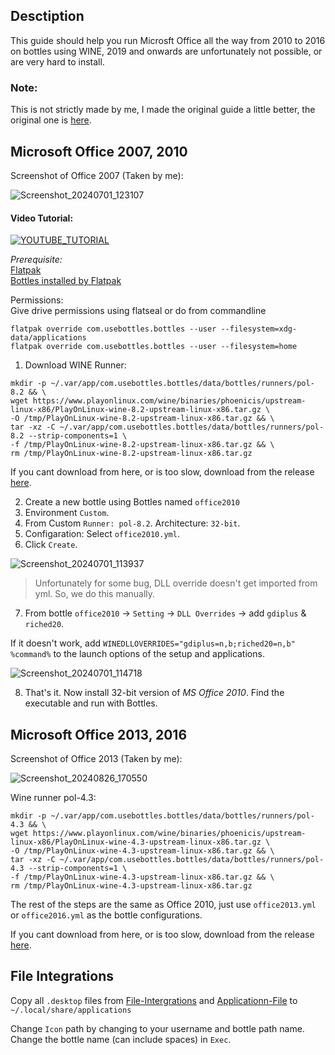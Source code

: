 ## Desctiption

This guide should help you run Microsft Office all the way from 2010 to 2016 on bottles using WINE, 2019 and onwards are unfortunately not possible, or are very hard to install.

### Note:

This is not strictly made by me, I made the original guide a little better, the original one is [here](https://github.com/tazihad/msoffice-bottle).

## Microsoft Office 2007, 2010

Screenshot of Office 2007 (Taken by me):

![Screenshot_20240701_123107](https://github.com/user-attachments/assets/62fc6142-5ed4-4ab1-9fa5-5194691d6ec6)  

#### Video Tutorial:  

[![YOUTUBE_TUTORIAL](https://img.youtube.com/vi/Gb95naAjBsg/0.jpg)](https://www.youtube.com/watch?v=Gb95naAjBsg)

*Prerequisite:*   
[Flatpak](https://flatpak.org/setup/)  
[Bottles installed by Flatpak](https://flathub.org/apps/com.usebottles.bottles)  

Permissions:  
Give drive permissions using flatseal or do from commandline
```
flatpak override com.usebottles.bottles --user --filesystem=xdg-data/applications
flatpak override com.usebottles.bottles --user --filesystem=home
```

1. Download WINE Runner:
```
mkdir -p ~/.var/app/com.usebottles.bottles/data/bottles/runners/pol-8.2 && \
wget https://www.playonlinux.com/wine/binaries/phoenicis/upstream-linux-x86/PlayOnLinux-wine-8.2-upstream-linux-x86.tar.gz \
-O /tmp/PlayOnLinux-wine-8.2-upstream-linux-x86.tar.gz && \
tar -xz -C ~/.var/app/com.usebottles.bottles/data/bottles/runners/pol-8.2 --strip-components=1 \
-f /tmp/PlayOnLinux-wine-8.2-upstream-linux-x86.tar.gz && \
rm /tmp/PlayOnLinux-wine-8.2-upstream-linux-x86.tar.gz
```

If you cant download from here, or is too slow, download from the release [here](https://github.com/Rustring/msoffice-bottle-improved/releases/tag/sample-tag).

2. Create a new bottle using Bottles named `office2010`  
3. Environment `Custom`.  
4. From Custom `Runner: pol-8.2`. Architecture: `32-bit`.  
5. Configaration: Select `office2010.yml`.  
6. Click `Create`.
   
![Screenshot_20240701_113937](https://github.com/tazihad/msoffice-bottle/assets/19417232/916c186a-08c8-4b81-8504-21ae0bab7dd3)  

> Unfortunately for some bug, DLL override doesn't get imported from yml. So, we do this manually.
7. From bottle `office2010` -> `Setting` -> `DLL Overrides` -> add `gdiplus` & `riched20`.

If it doesn't work, add `WINEDLLOVERRIDES="gdiplus=n,b;riched20=n,b" %command%` to the launch options of the setup and applications.

![Screenshot_20240701_114718](https://github.com/tazihad/msoffice-bottle/assets/19417232/ef064bed-62aa-4349-9424-7188cb4f6cb0)  

8. That's it. Now install 32-bit version of *MS Office 2010*. Find the executable and run with Bottles.  

## Microsoft Office 2013, 2016

Screenshot of Office 2013 (Taken by me):

![Screenshot_20240826_170550](https://github.com/user-attachments/assets/96dfb38f-52f3-4531-8846-34a4d06ee509)

Wine runner pol-4.3:
```
mkdir -p ~/.var/app/com.usebottles.bottles/data/bottles/runners/pol-4.3 && \
wget https://www.playonlinux.com/wine/binaries/phoenicis/upstream-linux-x86/PlayOnLinux-wine-4.3-upstream-linux-x86.tar.gz \
-O /tmp/PlayOnLinux-wine-4.3-upstream-linux-x86.tar.gz && \
tar -xz -C ~/.var/app/com.usebottles.bottles/data/bottles/runners/pol-4.3 --strip-components=1 \
-f /tmp/PlayOnLinux-wine-4.3-upstream-linux-x86.tar.gz && \
rm /tmp/PlayOnLinux-wine-4.3-upstream-linux-x86.tar.gz
```

The rest of the steps are the same as Office 2010, just use `office2013.yml` or `office2016.yml` as the bottle configurations.

If you cant download from here, or is too slow, download from the release [here](https://github.com/Rustring/msoffice-bottle-improved/releases/tag/sample-tag).

## File Integrations  

Copy all `.desktop` files from [File-Intergrations](https://github.com/Rustring/MsOffice-On-WineBottles-Improved/tree/main/File-Intergrations) and [Applicationn-File](https://github.com/Rustring/MsOffice-On-WineBottles-Improved/tree/main/Applicationn-File) to `~/.local/share/applications` 

Change `Icon` path by changing to your username and bottle path name.  
Change the bottle name (can include spaces) in `Exec`.
